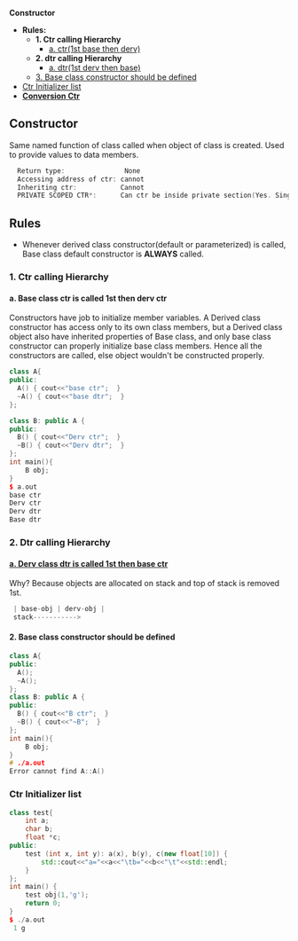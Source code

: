 **Constructor**
- **Rules:**
  - **1. Ctr calling Hierarchy**
    - [a. ctr(1st base then derv)](#r1)
  - **2. dtr calling Hierarchy**
    - [a. dtr(1st derv then base)](#r2)
  - [3. Base class constructor should be defined](#b2)
- [Ctr Initializer list](#il)
- **[Conversion Ctr](/Languages/Programming_Languages/c++/Keywords)**

## Constructor
Same named function of class called when object of class is created. Used to provide values to data members. 
```c
  Return type:               None 
  Accessing address of ctr: cannot
  Inheriting ctr:           Cannot
  PRIVATE SCOPED CTR*:      Can ctr be inside private section(Yes. Single DP)
```

## Rules
- Whenever derived class constructor(default or parameterized) is called, Base class default constructor is **ALWAYS** called.

### 1. Ctr calling Hierarchy
<a name=r1></a>
#### a. Base class ctr is called 1st then derv ctr
Constructors have job to initialize member variables. A Derived class constructor has access only to its own class members, but a Derived class object also have inherited properties of Base class, and only base class constructor can properly initialize base class members. Hence all the constructors are called, else object wouldn't be constructed properly.
```cpp
class A{
public:
  A() { cout<<"base ctr";  }
  ~A() { cout<<"base dtr";  }
};

class B: public A {
public:
  B() { cout<<"Derv ctr";  }
  ~B() { cout<<"Derv dtr";  }
};
int main(){
    B obj;
}
$ a.out
base ctr
Derv ctr
Derv dtr
Base dtr
```

### 2. Dtr calling Hierarchy
<a name=r1></a>
#### [a. Derv class dtr is called 1st then base ctr](#r1)
Why? Because objects are allocated on stack and top of stack is removed 1st.
```c
 | base-obj | derv-obj |
 stack----------->
```

<a name=b2></a>
#### 2. Base class constructor should be defined
```c++
class A{
public:
  A();
  ~A();
};
class B: public A {
public:
  B() { cout<<"B ctr";  }
  ~B() { cout<<"~B";  }
};
int main(){
    B obj;
}
# ./a.out
Error cannot find A::A()
```

<a name=il></a>
### Ctr Initializer list
```cpp
class test{
	int a;
	char b;
	float *c;
public:
	test (int x, int y): a(x), b(y), c(new float[10]) {
		std::cout<<"a="<<a<<"\tb="<<b<<"\t"<<std::endl;
	}
};
int main() {
	test obj(1,'g');
	return 0;
}
$ ./a.out
 1 g
```

